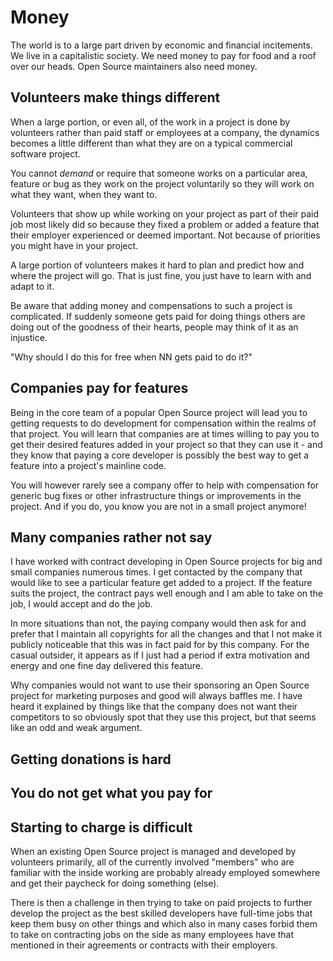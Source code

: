 # Money

The world is to a large part driven by economic and financial incitements. We
live in a capitalistic society. We need money to pay for food and a roof over
our heads. Open Source maintainers also need money.

## Volunteers make things different

When a large portion, or even all, of the work in a project is done by
volunteers rather than paid staff or employees at a company, the dynamics
becomes a little different than what they are on a typical commercial software
project.

You cannot *demand* or require that someone works on a particular area,
feature or bug as they work on the project voluntarily so they will work on
what they want, when they want to.

Volunteers that show up while working on your project as part of their paid
job most likely did so because they fixed a problem or added a feature that
their employer experienced or deemed important. Not because of priorities you
might have in your project.

A large portion of volunteers makes it hard to plan and predict how and where
the project will go. That is just fine, you just have to learn with and adapt
to it.

Be aware that adding money and compensations to such a project is complicated.
If suddenly someone gets paid for doing things others are doing out of the
goodness of their hearts, people may think of it as an injustice.

 "Why should I do this for free when NN gets paid to do it?"

## Companies pay for features

Being in the core team of a popular Open Source project will lead you to
getting requests to do development for compensation within the realms of that
project. You will learn that companies are at times willing to pay you to get
their desired features added in your project so that they can use it - and
they know that paying a core developer is possibly the best way to get a
feature into a project's mainline code.

You will however rarely see a company offer to help with compensation for
generic bug fixes or other infrastructure things or improvements in the
project. And if you do, you know you are not in a small project anymore!

## Many companies rather not say

I have worked with contract developing in Open Source projects for big and
small companies numerous times. I get contacted by the company that would like
to see a particular feature get added to a project. If the feature suits the
project, the contract pays well enough and I am able to take on the job, I
would accept and do the job.

In more situations than not, the paying company would then ask for and prefer
that I maintain all copyrights for all the changes and that I not make it
publicly noticeable that this was in fact paid for by this company. For the
casual outsider, it appears as if I just had a period if extra motivation and
energy and one fine day delivered this feature.

Why companies would not want to use their sponsoring an Open Source project
for marketing purposes and good will always baffles me. I have heard it
explained by things like that the company does not want their competitors to
so obviously spot that they use this project, but that seems like an odd and
weak argument.

## Getting donations is hard

## You do not get what you pay for

## Starting to charge is difficult

When an existing Open Source project is managed and developed by volunteers
primarily, all of the currently involved "members" who are familiar with the
inside working are probably already employed somewhere and get their paycheck
for doing something (else).

There is then a challenge in then trying to take on paid projects to further
develop the project as the best skilled developers have full-time jobs that
keep them busy on other things and which also in many cases forbid them to
take on contracting jobs on the side as many employees have that mentioned in
their agreements or contracts with their employers.
